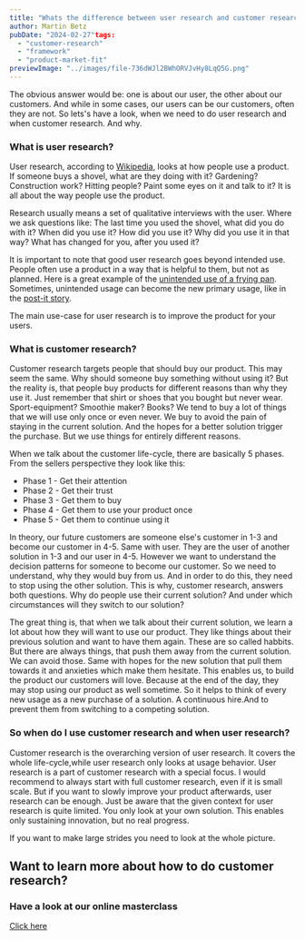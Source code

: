 ```yaml
---
title: "Whats the difference between user research and customer research?"
author: Martin Betz
pubDate: "2024-02-27"tags:
  - "customer-research"
  - "framework"
  - "product-market-fit"
previewImage: "../images/file-736dWJl2BWhORVJvHy8LqQ5G.png"
---
```


The obvious answer would be: one is about our user, the other about our customers. And while in some cases, our users can be our customers, often they are not. So lets's have a look, when we need to do user research and when customer research. And why.

### What is user research?

User research, according to [Wikipedia](https://en.wikipedia.org/wiki/User_research), looks at how people use a product. If someone buys a shovel, what are they doing with it? Gardening? Construction work? Hitting people? Paint some eyes on it and talk to it? It is all about the way people use the product.

Research usually means a set of qualitative interviews with the user. Where we ask questions like: The last time you used the shovel, what did you do with it? When did you use it? How did you use it? Why did you use it in that way? What has changed for you, after you used it?

It is important to note that good user research goes beyond intended use. People often use a product in a way that is helpful to them, but not as planned. Here is a great example of the [unintended use of a frying pan](https://www.youtube.com/watch?v=HA3SuHtCWo0&ab_channel=StoryfulViral). Sometimes, unintended usage can become the new primary usage, like in the [post-it story](https://www.post-it.com/3M/en_US/post-it/contact-us/about-us/).

The main use-case for user research is to improve the product for your users.

### What is customer research?

Customer research targets people that should buy our product. This may seem the same. Why should someone buy something without using it? But the reality is, that people buy products for different reasons than why they use it. Just remember that shirt or shoes that you bought but never wear. Sport-equipment? Smoothie maker? Books? We tend to buy a lot of things that we will use only once or even never. We buy to avoid the pain of staying in the current solution. And the hopes for a better solution trigger the purchase. But we use things for entirely different reasons.

When we talk about the customer life-cycle, there are basically 5 phases. From the sellers perspective they look like this:

- Phase 1 - Get their attention
- Phase 2 - Get their trust
- Phase 3 - Get them to buy
- Phase 4 - Get them to use your product once
- Phase 5 - Get them to continue using it

In theory, our future customers are someone else's customer in 1-3 and become our customer in 4-5. Same with user. They are the user of another solution in 1-3 and our user in 4-5. However we want to understand the decision patterns for someone to become our customer. So we need to understand, why they would buy from us. And in order to do this, they need to stop using the other solution. This is why, customer research, answers both questions. Why do people use their current solution? And under which circumstances will they switch to our solution?

The great thing is, that when we talk about their current solution, we learn a lot about how they will want to use our product. They like things about their previous solution and want to have them again. These are so called habbits. But there are always things, that push them away from the current solution. We can avoid those. Same with hopes for the new solution that pull them towards it and anxieties which make them hesitate. This enables us, to build the product our customers will love. Because at the end of the day, they may stop using our product as well sometime. So it helps to think of every new usage as a new purchase of a solution. A continuous hire.And to prevent them from switching to a competing solution. 

### So when do I use customer research and when user research?

Customer research is the overarching version of user research. It covers the whole life-cycle,while user research only looks at usage behavior. User research is a part of customer research with a special focus. I would recommend to always start with full customer research, even if it is small scale. But if you want to slowly improve your product afterwards, user research can be enough. Just be aware that the given context for user research is quite limited. You only look at your own solution. This enables only sustaining innovation, but no real progress. 

If you want to make large strides you need to look at the whole picture.



## Want to learn more about how to do customer research?

### Have a look at our online masterclass

[Click here](https://utxo.solutions/services/mastering-jobs-to-be-done-online-workshop/)
